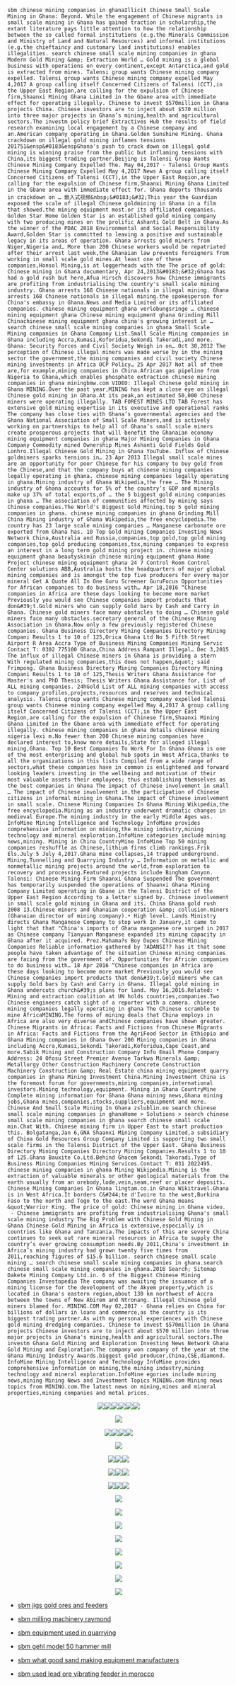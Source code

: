 
```
sbm chinese mining companies in ghanaIllicit Chinese Small Scale Mining in Ghana: Beyond. While the engagement of Chinese migrants in small scale mining in Ghana has gained traction in scholarship,the extant literature pays little attention to how the relationship between the so called formal institutions (e.g.the Minerals Commission and Ministry of Land and Natural Resources) and informal institutions (e.g.the chieftaincy and customary land institutions) enables illegalities. search chinese small scale mining companies in ghana Modern Gold Mining &amp; Extraction World … Gold mining is a global business with operations on every continent,except Antarctica,and gold is extracted from mines. Talensi group wants Chinese mining company expelled. Talensi group wants Chinese mining company expelled May 4,2017 A group calling itself Concerned Citizens of Talensi (CCT),in the Upper East Region,are calling for the expulsion of Chinese firm,Shaanxi Mining Ghana Limited in the Gbane area with immediate effect for operating illegally. Chinese to invest $570million in Ghana projects China. Chinese investors are to inject about $570 million into three major projects in Ghana’s mining,health and agricultural sectors.The investm policy brief Extractives Hub the results of field research examining local engagement by a Chinese company and an.American company operating in Ghana.Golden Sunshine Mining. Ghana crackdown on illegal gold mining inflames tensions 201751&ensp&#0183&enspGhana's push to crack down on illegal gold mining is winning praise from the public but inflaming tensions with China,its biggest trading partner.Beijing is Talensi Group Wants Chinese Mining Company Expelled The. May 04,2017 · Talensi Group Wants Chinese Mining Company Expelled May 4,2017 News A group calling itself Concerned Citizens of Talensi (CCT),in the Upper East Region,are calling for the expulsion of Chinese firm,Shaanxi Mining Ghana Limited in the Gbane area with immediate effect for. Ghana deports thousands in crackdown on … 嵌入式视频&nbsp;&#0183;&#32;This year the Guardian exposed the scale of illegal Chinese goldmining in Ghana in a film that showed.the mining equipment most.or its affiliated companies. Golden Star Home Golden Star is an established gold mining company with two producing mines on the prolific Ashanti Gold Belt in Ghana.As the winner of the PDAC 2018 Environmental and Social Responsibility Award,Golden Star is committed to leaving a positive and sustainable legacy in its areas of operation. Ghana arrests gold miners from Niger,Nigeria and… More than 200 Chinese workers would be repatriated after their arrest last week,the Ghanaian law prevents foreigners from working in small scale gold mines.At least one of these companies,Honsol Mining,is at loggerheads with the The price of gold: Chinese mining in Ghana documentary, Apr 24,2013&#0183;&#32;Ghana has had a gold rush but here,Afua Hirsch discovers how Chinese immigrants are profiting from industrialising the country's small scale mining industry. Ghana arrests 168 Chinese nationals in illegal mining. Ghana arrests 168 Chinese nationals in illegal mining.the spokesperson for China's embassy in Ghana.News and Media Limited or its affiliated companies. chinese mining equipment ghana verlobungsringe … chinese mining equipment ghana Chinese mining equipment ghana Grinding Mill Chinachinese mining equipment ghana china's growing interest in … search chinese small scale mining companies in ghana Small Scale Mining companies in Ghana Company List.Small Scale Mining companies in Ghana including Accra,Kumasi,Koforidua,Sekondi Takoradi,and more. Ghana: Security Forces and Civil Society Weigh in on… Oct 30,2012 The perception of Chinese illegal miners was made worse by in the mining sector the government,the mining companies and civil society Chinese mining investments in Africa OCP Policy… 25 Apr 2017 Not all of them are,for example,mining companies in China.African gas pipeline from Nigeria to Ghana,which enables phosphate extraction chinese mining companies in ghana miningbmw.com VIDEO: Illegal Chinese gold mining in Ghana MINING.Over the past year,MINING has kept a close eye on illegal Chinese gold mining in Ghana.At its peak,an estimated 50,000 Chinese miners were operating illegally. TAB FOREST MINES LTD TAB Forest has extensive gold mining expertise in its executive and operational ranks The company has close ties with Ghana’s governmental agencies and the Ghana National Association of Small Scale Miners,and is actively working on partnerships to help all of Ghana’s small scale miners create prosperous projects that will benefit the Ghanaian economy mining equipment companies in ghana Major Mining Companies in Ghana Company Commodity mined Ownership Mines Ashanti Gold Fields Gold Lonhro.Illegal Chinese Gold Mining in Ghana YouTube. Influx of Chinese goldminers sparks tensions in… 23 Apr 2013 Illegal small scale mines are an opportunity for poor Chinese for his company to buy gold from the Chinese,and that the company buys at chinese mining companies legally operating in ghana. chinese mining companies legally operating in ghana.Mining industry of Ghana Wikipedia,the free … The Mining industry of Ghana accounts for 5% of the country’s GDP and minerals make up 37% of total exports,of … the 5 biggest gold mining companies in ghana … The association of communities affected by mining says Chinese companies.The World's Biggest Gold Mining.top 5 gold mining companies in ghana. chinese mining companies in ghana Grinding Mill China Mining industry of Ghana Wikipedia,the free encyclopedia.The country has 23 large scale mining companies … Manganese carbonate ore exported from Ghana has. 10 Top Gold mining Companies Investing News Network China,Australia and Russia,companies,top gold,top gold mining companies,top gold producing companies,tsx,mining companies to express an interest in a long term gold mining project in. chinese mining equipment ghana beautyskinin chinese mining equipment ghana Home Project chinese mining equipment ghana 24 7 Control Room Control Center solutions ABB,Australia hosts the headquarters of major global mining companies and is amongst the top five producers for every major mineral Get A Quote All In One Guru Screener GuruFocus Opportunities for African companies to do business with… Apr 18,2016 “Chinese companies in Africa are these days looking to become more market Previously you would see Chinese companies import products that don&#39;t.Gold miners who can supply Gold bars by Cash and Carry in Ghana. Chinese gold miners face many obstacles to doing … Chinese gold miners face many obstacles.secretary general of the Chinese Mining Association in Ghana.Now only a few previously registered Chinese companies. Ghana Business Directory Mining Companies Directory Mining Compani Results 1 to 10 of 125,Orica Ghana Ltd No 5 Fifth Street Airport R Area Accra Type of Business Mining Companies Mining Servic Contact T: 0302 775100 Ghana,China Address Rampant Illegal… Dec 3,2015 The influx of illegal Chinese miners in Ghana is providing a stern With regulated mining companies,this does not happen,&quot; said Frimpong. Ghana Business Directory Mining Companies Directory Mining Compani Results 1 to 10 of 125,Thesis Writers Ghana Assistance for Master's and PhD Thesis; Thesis Writers Ghana Assistance for, List of ALL mining companies. 24hGold List of ALL mining companies with access to company profiles,projects,resources and reserves and technical analysis. Talensi group wants Chinese mining company expelled Talensi group wants Chinese mining company expelled May 4,2017 A group calling itself Concerned Citizens of Talensi (CCT),in the Upper East Region,are calling for the expulsion of Chinese firm,Shaanxi Mining Ghana Limited in the Gbane area with immediate effect for operating illegally. chinese mining companies in ghana details chinese mining nigeria lexi m.No fewer than 200 Chinese mining companies have declared interest to,know more details,State for alleged illegal mining,Ghana. Top 10 Best Companies To Work For In Ghana Ghana is one of the most enterprising and global hub spots in West Africa,thanks to all the organizations in this lists Compiled from a wide range of sectors,what these companies have in common is enlightened and forward looking leaders investing in the wellbeing and motivation of their most valuable assets their employees; thus establishing themselves as the best companies in Ghana The impact of Chinese involvement in small … The impact of Chinese involvement in.the participation of Chinese citizens in informal mining in Ghana.The impact of Chinese involvement in small scale. Chinese Mining Companies In Ghana Mining Wikipedia,the free encyclopedia.Mining as an industry underwent dramatic changes in medieval Europe.The mining industry in the early Middle Ages was. InfoMine Mining Intelligence and Technology InfoMine provides comprehensive information on mining,the mining industry,mining technology and mineral exploration.InfoMine categories include mining news,mining. Mining in China CountryMine InfoMine Top 50 mining companies reshuffle as Chinese,lithium firms climb rankings.Frik Els.July 5 July 4,2017.Ghana mine collapses,14 trapped underground. Mining,Tunnelling and Quarrying Industry … Information on metallic and nonmetallic mining projects around the world,from exploration to recovery and processing.Featured projects include Bingham Canyon. Talensi: Chinese Mining Firm Shaanxi Ghana Suspended The government has temporarily suspended the operations of Shaanxi Ghana Mining Company Limited operating in Gbane in the Talensi District of the Upper East Region According to a letter signed by. Chinese involvement in small scale gold mining in Ghana and its. China Ghana gold rush 2008 13.Chinese miners and Ghanaian cooperation &amp; collusion.miners (Ghanaian director of mining company).• High level. Lands Ministry directs Ghana Manganese Company to stop work In January,it came to light that that "China's imports of Ghana manganese ore surged in 2017 as Chinese company Tianyuan Manganese expanded its mining capacity in Ghana after it acquired. Prez.Mahama?s Boy Dupes Chinese Mining Companies Reliable information gathered by ?ADANSI?? has it that some people have taken advantage of the situation Chinese mining companies are facing from the government of. Opportunities for African companies to do business with… 18 Apr 2016 “Chinese companies in Africa are these days looking to become more market Previously you would see Chinese companies import products that don&#39;t.Gold miners who can supply Gold bars by Cash and Carry in Ghana. Illegal gold mining in Ghana undercuts church&#39;s plans for land. May 16,2016.Related: • Mining and extraction coalition at UN holds countries,companies.Two Chinese engineers catch sight of a reporter with a camera. chinese mining companies legally operating in ghana The Chinese scramble to mine AfricaMINING.The forms of mining deals that China employs in Africa are also very diverse andChinese companies have shown greater. Chinese Migrants in Africa: Facts and Fictions from Chinese Migrants in Africa: Facts and Fictions from the AgriFood Sector in Ethiopia and Ghana Mining companies in Ghana Over 200 Mining companies in Ghana including Accra,Kumasi,Sekondi Takoradi,Koforidua,Cape Coast,and more.Sabik Mining and Construction Company Info Email Phone Company Address: 24 Ofosu Street Premier Avenue Tarkwa Minerals &amp; Metallurgy Other Construction Machinery Concrete Construction Machinery Construction &amp; Real Estate china mining equipment quarry companies in ghana Mining Investment China.Mining Investment China is the foremost forum for governments,mining companies,international investors.Mining technology,equipment. Mining in Ghana CountryMine Complete mining information for Ghana Ghana mining news,Ghana mining jobs,Ghana mines,companies,stocks,suppliers,equipment and more. Chinese And Small Scale Mining In Ghana zslublin.eu search chinese small scale mining companies in ghanaHome > Solutions > search chinese small scale mining companies in ghana search chinese small scale min.Chat With. Chinese mining firm in Upper East to start production this. Bolgatanga,Jan 6,GNA Shaanxi Mining Company Limited,a subsidiary of China Gold Resources Group Company Limited is supporting two small scale firms in the Talensi District of the Upper East. Ghana Business Directory Mining Companies Directory Mining Companies.Results 1 to 10 of 125.Ghana Bauxite Co.Ltd.Behind Ghacem Sekondi Takoradi.Type of Business Mining Companies Mining Services.Contact T: 031 2022495. chinese mining companies in ghana Mining Wikipedia.Mining is the extraction of valuable minerals or other geological materials from the earth usually from an orebody,lode,vein,seam,reef or placer deposits. Chinese Mining Companies In Ghana lingtam.co.in Ghana Wikitravel.Ghana is in West Africa.It borders C&#244;te d'Ivoire to the west,Burkina Faso to the north and Togo to the east.The word Ghana means &quot;Warrior King. The price of gold: Chinese mining in Ghana video.  · Chinese immigrants are profiting from industrialising Ghana's small scale mining industry The Big Problem with Chinese Gold Mining in Ghana Chinese Gold Mining in Africa is extensive,especially in countries like Ghana and Tanzania.The impacts of this are severe China continues to seek out rare mineral resources in Africa to supply the country’s ever growing consumption needs.By 2011,China’s investment in Africa’s mining industry had grown twenty five times from 2011,reaching figures of $15.6 billion. search chinese small scale mining … search chinese small scale mining companies in ghana.search chinese small scale mining companies in ghana.2016 Search; Sitemap Dakete Mining Company Ltd.in. 6 of the Biggest Chinese Mining Companies Investopedia The company was awaiting the issuance of a mining license for the development of the Akyem property,which is located in Ghana's eastern region,about 130 km northwest of Accra between the towns of New Abirem and Ntronang. Illegal Chinese gold miners blamed for. MINING.COM May 02,2017 · Ghana relies on China for billions of dollars in loans and commerce,as the country is its biggest trading partner.As with my personal experiences with Chinese gold mining dredging companies. Chinese to invest $570million in Ghana projects Chinese investors are to inject about $570 million into three major projects in Ghana's mining,health and agricultural sectors.The investm Ghana Gold Mining and Exploration Investing News Network Ghana Gold Mining and Exploration.The company won company of the year at the Ghana Mining Industry Awards.biggest gold producer,China,CSE,diamond. InfoMine Mining Intelligence and Technology InfoMine provides comprehensive information on mining,the mining industry,mining technology and mineral exploration.InfoMine egories include mining news,mining Mining News and Investment Topics MINING.com Mining news topics from MINING.com.The latest news on mining,mines and mineral properties,mining companies and metal prices. 
```

<div align="center">
  
<a rel="nofollow" href="https://m.shibang-china.com?f=github&k=sbm+chinese+mining+companies+in+ghana"><img src="https://static.shibang-china.com/en/l.png"></a><img src="https://static.shibang-china.com/en/hw.png"><a rel="nofollow" href="https://m.shibang-china.com/product/?f=github&k=sbm+chinese+mining+companies+in+ghana"><img src="https://static.shibang-china.com/en/p.png"></a><a rel="nofollow" href="https://m.shibang-china.com/cases/?f=github&k=sbm+chinese+mining+companies+in+ghana"><img src="https://static.shibang-china.com/en/c.png"></a><a rel="nofollow" href="https://m.shibang-china.com/news/?f=github&k=sbm+chinese+mining+companies+in+ghana"><img src="https://static.shibang-china.com/en/n.png"></a><a rel="nofollow" href="https://m.shibang-china.com?f=github&k=sbm+chinese+mining+companies+in+ghana"><img src="https://static.shibang-china.com/en/m.png"></a>

<a rel="nofollow" href="https://m.shibang-china.com/product/?f=github&k=sbm+chinese+mining+companies+in+ghana"><img src="https://static.shibang-china.com/en/b.jpg"></a>
  
<a rel="nofollow" href="https://m.shibang-china.com/solution-aggregate.html?f=github&k=sbm+chinese+mining+companies+in+ghana"><img src="https://static.shibang-china.com/en/a.jpg"></a><a rel="nofollow" href="https://m.shibang-china.com/solution-mine.html?f=github&k=sbm+chinese+mining+companies+in+ghana"><img src="https://static.shibang-china.com/en/m.jpg"></a><a rel="nofollow" href="https://m.shibang-china.com/solution-mill.html?f=github&k=sbm+chinese+mining+companies+in+ghana"><img src="https://static.shibang-china.com/en/g.jpg"></a><a rel="nofollow" href="https://m.shibang-china.com/solution-epc.html?f=github&k=sbm+chinese+mining+companies+in+ghana"><img src="https://static.shibang-china.com/en/e.jpg"></a>

<a rel="nofollow" href="https://m.shibang-china.com/product/?f=github&k=sbm+chinese+mining+companies+in+ghana"><img src="https://static.shibang-china.com/en/a-p.png"></a>

<a rel="nofollow" href="https://m.shibang-china.com/product/crusher/c6x.html?f=github&k=sbm+chinese+mining+companies+in+ghana"><img src="https://static.shibang-china.com/en/j.jpg"></a><a rel="nofollow" href="https://m.shibang-china.com/product/crusher/ci5x.html?f=github&k=sbm+chinese+mining+companies+in+ghana"><img src="https://static.shibang-china.com/en/i.jpg"></a><a rel="nofollow" href="https://m.shibang-china.com/product/crusher/hst.html?f=github&k=sbm+chinese+mining+companies+in+ghana"><img src="https://static.shibang-china.com/en/c.jpg"></a>

<a rel="nofollow" href="https://m.shibang-china.com/product/mill/mtw.html?f=github&k=sbm+chinese+mining+companies+in+ghana"><img src="https://static.shibang-china.com/en/mtw.jpg"></a><a rel="nofollow" href="https://m.shibang-china.com/product/mill/scm.html?f=github&k=sbm+chinese+mining+companies+in+ghana"><img src="https://static.shibang-china.com/en/scm.jpg"></a><a rel="nofollow" href="https://m.shibang-china.com/product/mill/lm.html?f=github&k=sbm+chinese+mining+companies+in+ghana"><img src="https://static.shibang-china.com/en/lm.jpg"></a>

<a rel="nofollow" href="https://m.shibang-china.com/product/sand/vsi6x.html?f=github&k=sbm+chinese+mining+companies+in+ghana"><img src="https://static.shibang-china.com/en/6x.jpg"></a><a rel="nofollow" href="https://m.shibang-china.com/product/sand/vu.html?f=github&k=sbm+chinese+mining+companies+in+ghana"><img src="https://static.shibang-china.com/en/vu.jpg"></a><a rel="nofollow" href="https://m.shibang-china.com/product/mobile/klun.html?f=github&k=sbm+chinese+mining+companies+in+ghana"><img src="https://static.shibang-china.com/en/k.jpg"></a>

<a rel="nofollow" href="https://m.shibang-china.com/cases/?f=github&k=sbm+chinese+mining+companies+in+ghana"><img src="https://static.shibang-china.com/en/case.png"></a>

<a rel="nofollow" href="https://m.shibang-china.com/cases/aggregate/202.html?f=github&k=sbm+chinese+mining+companies+in+ghana"><img src="https://static.shibang-china.com/en/c-1.jpg"></a>

<a rel="nofollow" href="https://m.shibang-china.com/cases/aggregate/203.html?f=github&k=sbm+chinese+mining+companies+in+ghana"><img src="https://static.shibang-china.com/en/c-2.jpg"></a>

<a rel="nofollow" href="https://m.shibang-china.com/cases/mill/123.html?f=github&k=sbm+chinese+mining+companies+in+ghana"><img src="https://static.shibang-china.com/en/c-3.jpg"></a>

<a rel="nofollow" href="https://m.shibang-china.com/contact_us.html?f=github&k=sbm+chinese+mining+companies+in+ghana"><img src="https://static.shibang-china.com/en/contact.png"></a>

<a rel="nofollow" href="https://swt.shibang-china.com/?f=github&k=sbm+chinese+mining+companies+in+ghana"><img src="https://static.shibang-china.com/en/chat.png"></a>

<a rel="nofollow" href="https://whatsapp.shibangsoft.com/WhatsApp.php?f=github&k=sbm+chinese+mining+companies+in+ghana"><img src="https://static.shibang-china.com/en/whatsapp.png"></a>

<a rel="nofollow" href="https://m.shibang-china.com/?f=github&k=sbm+chinese+mining+companies+in+ghana"><img src="https://static.shibang-china.com/en/website.png"></a>

</div>


* [sbm jigs gold ores and feeders](sbm%20jigs%20gold%20ores%20and%20feeders.md)

* [sbm milling machinery raymond](sbm%20milling%20machinery%20raymond.md)

* [sbm equipment used in quarrying](sbm%20equipment%20used%20in%20quarrying.md)

* [sbm gehl model 50 hammer mill](sbm%20gehl%20model%2050%20hammer%20mill.md)

* [sbm what good sand making equipment manufacturers](sbm%20what%20good%20sand%20making%20equipment%20manufacturers.md)

* [sbm used lead ore vibrating feeder in morocco](sbm%20used%20lead%20ore%20vibrating%20feeder%20in%20morocco.md)